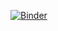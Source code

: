 [![Binder](https://mybinder.org/badge_logo.svg)](https://mybinder.org/v2/gh/ajstewartlang/Binder_RUM/master?urlpath=rstudio)
